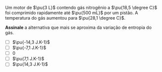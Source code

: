 Um motor de $\pu{3 L}$ contendo gás nitrogênio a $\pu{18,5 \degree C}$ foi comprimido rapidamente até $\pu{500 mL}$ por um pistão. A temperatura do gás aumentou para $\pu{28,1 \degree C}$. 

**Assinale** a alternativa que mais se aproxima da variação de entropia do gás.

- [ ] $\pu{-14,3 J.K-1}$
- [ ] $\pu{-7,1 J.K-1}$
- [ ] $0$
- [ ] $\pu{7,1 J.K-1}$
- [ ] $\pu{14,3 J.K-1}$
